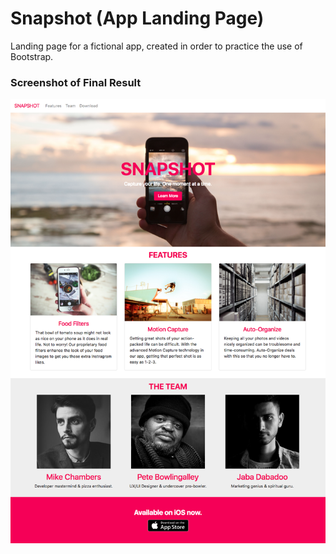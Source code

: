 # Snapshot (App Landing Page)
Landing page for a fictional app, created in order to practice the use of Bootstrap.

### Screenshot of Final Result
![Alt text](/Assets/final-result.png)
